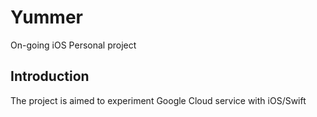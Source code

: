 # Yummer
On-going iOS Personal project

## Introduction
The project is aimed to experiment Google Cloud service with iOS/Swift

